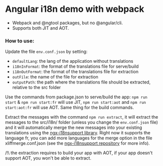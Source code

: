# Angular i18n demo with webpack

- Webpack and @ngtool packages, but no @angular/cli.
- Supports both JIT and AOT.

### How to use:
Update the file `env.conf.json` by setting:
- `defaultLang`: the lang of the application without translations
- `i18nInFormat`: the format of the translations file for serve/build
- `i18nOutFormat`: the format of the translations file for extraction
- `outFile`: the name of the file for extraction
- `outputPath`: the path where the translations file should be extracted, relative to the src folder

Use the commands from package.json to serve/build the app: `npm run start` & `npm run start:fr` will use JIT, `npm run start:aot` and `npm run start:aot:fr` will use AOT.
Same thing for the build commands.

Extract the messages with the command `npm run extract`,
it will extract the messages to the src/i18n/ folder (unless you change the `env.conf.json` file)
and it will automatically merge the new messages into your existing translations using the [ngx-i18nsupport library](https://github.com/martinroob/ngx-i18nsupport).
Right now it supports the language fr, you can add more languages for the merge option in the file xliffmerge.conf.json (see the [ngx-i18nsupport repository](https://github.com/martinroob/ngx-i18nsupport) for more info).

/!\ the extraction requires to build your app with AOT, if your app doesn't support AOT, you won't be able to extract.
